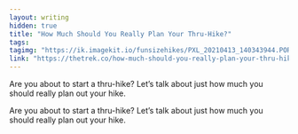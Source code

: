 ```yaml
---
layout: writing
hidden: true
title: "How Much Should You Really Plan Your Thru-Hike?"
tags: 
tagimg: "https://ik.imagekit.io/funsizehikes/PXL_20210413_140343944.PORTRAIT_DTPbY-hiFjW.jpg?ik-sdk-version=javascript-1.4.3&updatedAt=1646770940095?tr=w-320"
link: "https://thetrek.co/how-much-should-you-really-plan-your-thru-hike/"
---
```


Are you about to start a thru-hike?  Let’s talk about just how much you should really plan out your hike.


Are you about to start a thru-hike?  Let’s talk about just how much you should really plan out your hike.